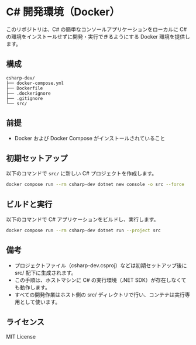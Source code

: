# C# 開発環境（Docker）

このリポジトリは、C# の簡単なコンソールアプリケーションをローカルに C# の環境をインストールせずに開発・実行できるようにする Docker 環境を提供します。

## 構成

```
csharp-dev/
├── docker-compose.yml
├── Dockerfile
├── .dockerignore
├── .gitignore
└── src/
```

## 前提

- Docker および Docker Compose がインストールされていること

## 初期セットアップ

以下のコマンドで `src/` に新しい C# プロジェクトを作成します。

```bash
docker compose run --rm csharp-dev dotnet new console -o src --force
```

## ビルドと実行

以下のコマンドで C# アプリケーションをビルドし、実行します。

```bash
docker compose run --rm csharp-dev dotnet run --project src
```

## 備考

- プロジェクトファイル（csharp-dev.csproj）などは初期セットアップ後に src/ 配下に生成されます。
- この手順は、ホストマシンに C# の実行環境（.NET SDK）が存在しなくても動作します。
- すべての開発作業はホスト側の src/ ディレクトリで行い、コンテナは実行専用として使います。

## ライセンス

MIT License